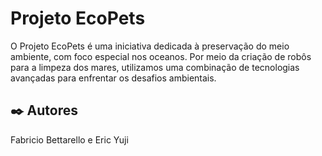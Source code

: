 # Projeto EcoPets

O Projeto EcoPets é uma iniciativa dedicada à preservação do meio ambiente, com foco especial nos oceanos. Por meio da criação de robôs para a limpeza dos mares, utilizamos uma combinação de tecnologias avançadas para enfrentar os desafios ambientais.

## ✒️ Autores

Fabricio Bettarello e Eric Yuji
